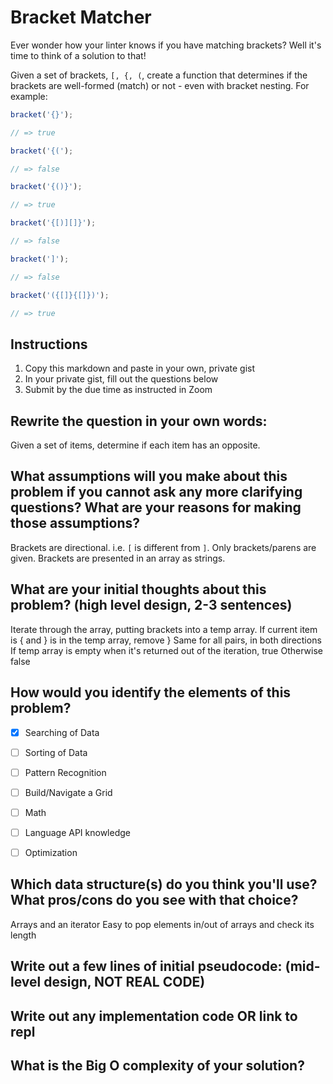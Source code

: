 # Bracket Matcher

Ever wonder how your linter knows if you have matching brackets? Well it's time to think of a solution to that!

Given a set of brackets, `[, {, (`, create a function that determines if the brackets are well-formed (match) or not - even with bracket nesting. For example:

```javascript
bracket('{}');

// => true
```

```javascript
bracket('{(');

// => false
```

```javascript
bracket('{()}');

// => true
```

```javascript
bracket('{[)][]}');

// => false
```

```javascript
bracket(']');

// => false
```

```javascript
bracket('({[]}{[]})');

// => true
```

## Instructions

1. Copy this markdown and paste in your own, private gist
2. In your private gist, fill out the questions below
3. Submit by the due time as instructed in Zoom


## Rewrite the question in your own words:
Given a set of items, determine if each item has an opposite.

## What assumptions will you make about this problem if you cannot ask any more clarifying questions? What are your reasons for making those assumptions?
Brackets are directional. i.e. `[` is different from `]`.
Only brackets/parens are given.
Brackets are presented in an array as strings.

## What are your initial thoughts about this problem? (high level design, 2-3 sentences)
Iterate through the array, putting brackets into a temp array.
If current item is { and } is in the temp array, remove }
  Same for all pairs, in both directions
If temp array is empty when it's returned out of the iteration, true
  Otherwise false

## How would you identify the elements of this problem?

- [x] Searching of Data
- [ ] Sorting of Data
- [ ] Pattern Recognition
- [ ] Build/Navigate a Grid
- [ ] Math
- [ ] Language API knowledge
- [ ] Optimization


## Which data structure(s) do you think you'll use? What pros/cons do you see with that choice?
Arrays and an iterator
Easy to pop elements in/out of arrays and check its length

## Write out a few lines of initial pseudocode: (mid-level design, NOT REAL CODE)



## Write out any implementation code OR link to repl

## What is the Big O complexity of your solution?
